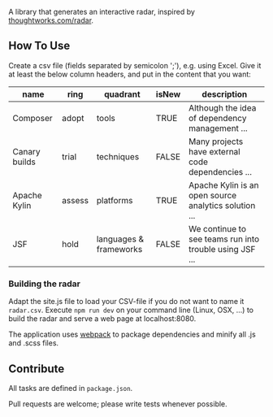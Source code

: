A library that generates an interactive radar, inspired by [thoughtworks.com/radar](http://thoughtworks.com/radar).

## How To Use

Create a csv file (fields separated by semicolon ';'), e.g. using Excel.
Give it at least the below column headers, and put in the content that you want:

| name          | ring   | quadrant               | isNew | description                                             |
|---------------|--------|------------------------|-------|---------------------------------------------------------|
| Composer      | adopt  | tools                  | TRUE  | Although the idea of dependency management ...          |
| Canary builds | trial  | techniques             | FALSE | Many projects have external code dependencies ...       |
| Apache Kylin  | assess | platforms              | TRUE  | Apache Kylin is an open source analytics solution ...   |
| JSF           | hold   | languages & frameworks | FALSE | We continue to see teams run into trouble using JSF ... |

### Building the radar

Adapt the site.js file to load your CSV-file if you do not want to name it `radar.csv`.
Execute `npm run dev` on your command line (Linux, OSX, ...) to build the radar and serve a web page at localhost:8080.

The application uses [webpack](https://webpack.github.io/) to package dependencies and minify all .js and .scss files.

## Contribute

All tasks are defined in `package.json`.

Pull requests are welcome; please write tests whenever possible.
